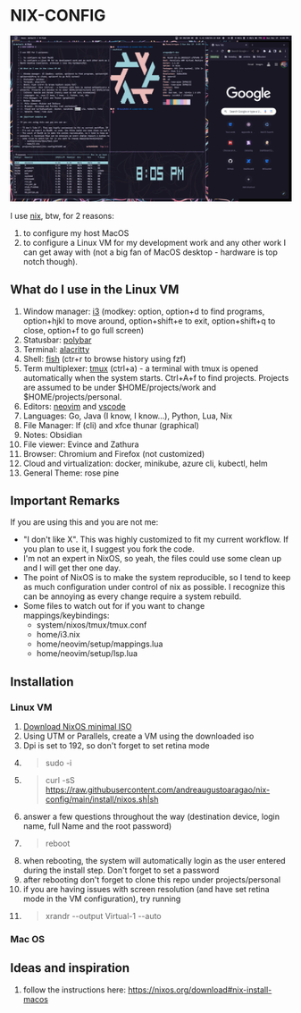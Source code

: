 # NIX-CONFIG #

![screenshot](./screenshots/screen.png)

I use [nix](https://nixos.org/), btw, for 2 reasons:

1. to configure my host MacOS
2. to configure a Linux VM for my development work and any other work I can get away with (not a big fan of MacOS desktop - hardware is top notch though).

## What do I use in the Linux VM ##

1. Window manager: [i3](https://i3wm.org]/i3) (modkey: option, option+d to find programs, option+hjkl to move around, option+shift+e to exit, 
option+shift+q to close, option+f to go full screen)
2. Statusbar: [polybar](https://github.com/polybar/polybar)
3. Terminal: [alacritty](https://github.com/alacritty/alacritty)
4. Shell: [fish](https://fishshell.com/) (ctr+r to browse history using fzf)
5. Term multiplexer: [tmux](https://github.com/tmux/tmux) (ctrl+a) - a terminal with tmux is opened automatically when the system starts. Ctrl+A+f to find 
projects. Projects are assumed to be under $HOME/projects/work and $HOME/projects/personal. 
6. Editors: [neovim](https://neovim.io/) and [vscode](https://github.com/microsoft/vscode) 
7. Languages: Go, Java (I know, I know...), Python, Lua, Nix
8. File Manager: lf (cli) and xfce thunar (graphical)
9. Notes: Obsidian
10. File viewer: Evince and Zathura
11. Browser: Chromium and Firefox (not customized)
12. Cloud and virtualization: docker, minikube, azure cli, kubectl, helm 
13. General Theme: rose pine

## Important Remarks ##

If you are using this and you are not me:

* "I don't like X". This was highly customized to fit my current workflow. If you plan to use it, I suggest you fork the code.
* I'm not an expert in NixOS, so yeah, the files could use some clean up and I will get ther one day.
* The point of NixOS is to make the system reproducible, so I tend to keep as much configuration under control of nix as 
possible. I recognize this can be annoying as every change require a system rebuild.
* Some files to watch out for if you want to change mappings/keybindings:
    * system/nixos/tmux/tmux.conf
    * home/i3.nix
    * home/neovim/setup/mappings.lua
    * home/neovim/setup/lsp.lua

## Installation ##

### Linux VM ### 

1. [Download NixOS minimal ISO](https://nixos.org/download#nixos-iso) 
2. Using UTM or Parallels, create a VM using the downloaded iso
3. Dpi is set to 192, so don't forget to set retina mode
3. > sudo -i
4. > curl -sS https://raw.githubusercontent.com/andreaugustoaragao/nix-config/main/install/nixos.sh|sh
5. answer a few questions throughout the way (destination device, login name, full Name and the root password)
6. > reboot
7. when rebooting, the system will automatically login as the user entered during the install step. Don't forget to set a password
8. after rebooting don't forget to clone this repo under projects/personal
9. if you are having issues with screen resolution (and have set retina mode in the VM configuration), try running
10. >xrandr --output Virtual-1 --auto

### Mac OS ###

## Ideas and inspiration ##
1. follow the instructions here: https://nixos.org/download#nix-install-macos
